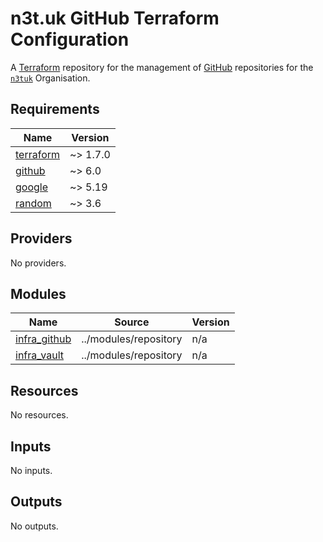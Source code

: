 # n3t.uk GitHub Terraform Configuration

A [Terraform][terraform] repository for the management of [GitHub][github]
repositories for the [`n3tuk`][n3tuk] Organisation.

[terraform]: https://terraform.io/
[github]: https://github.com/
[n3tuk]: https://github.com/n3tuk

<!-- terraform-docs-start -->
<!-- prettier-ignore-start -->

## Requirements

| Name | Version |
|------|---------|
| <a name="requirement_terraform"></a> [terraform](#requirement\_terraform) | ~> 1.7.0 |
| <a name="requirement_github"></a> [github](#requirement\_github) | ~> 6.0 |
| <a name="requirement_google"></a> [google](#requirement\_google) | ~> 5.19 |
| <a name="requirement_random"></a> [random](#requirement\_random) | ~> 3.6 |

## Providers

No providers.

## Modules

| Name | Source | Version |
|------|--------|---------|
| <a name="module_infra_github"></a> [infra\_github](#module\_infra\_github) | ../modules/repository | n/a |
| <a name="module_infra_vault"></a> [infra\_vault](#module\_infra\_vault) | ../modules/repository | n/a |

## Resources

No resources.

## Inputs

No inputs.

## Outputs

No outputs.

<!-- prettier-ignore-end -->
<!-- terraform-docs-end -->
